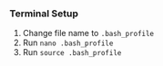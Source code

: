 ### Terminal Setup

1. Change file name to `.bash_profile`
2. Run `nano .bash_profile`
3. Run `source .bash_profile`
